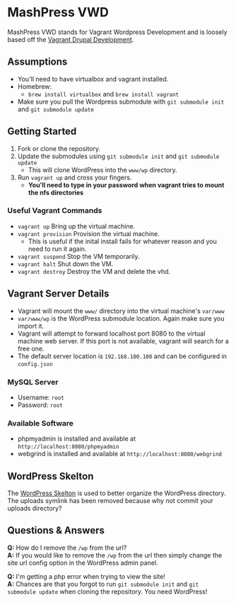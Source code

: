 # MashPress VWD

MashPress VWD stands for Vagrant Wordpress Development and is loosely based off the [Vagrant Drupal Development](https://www.drupal.org/project/vdd).

## Assumptions

* You'll need to have virtualbox and vagrant installed.
* Homebrew:
  * `brew install virtualbox` and `brew install vagrant`
* Make sure you pull the Wordpress submodule with `git submodule init` and `git submodule update`

## Getting Started

1. Fork or clone the repository.
2. Update the submodules using `git submodule init` and `git submodule update`
   * This will clone WordPress into the `www/wp` directory.
3. Run `vagrant up` and cross your fingers.
   * **You'll need to type in your password when vagrant tries to mount the nfs directories**
   
### Useful Vagrant Commands

* `vagrant up` Bring up the virtual machine.
* `vagrant provision` Provision the virtual machine. 
  * This is useful if the inital install fails for whatever reason and you need to run it again.
* `vagrant suspend` Stop the VM temporarily.
* `vagrant halt` Shut down the VM.
* `vagrant destroy` Destroy the VM and delete the vhd.

## Vagrant Server Details

* Vagrant will mount the `www/` directory into the virtual machine's `var/www`
* `var/www/wp` is the WordPress submodule location. Again make sure you import it.
* Vagrant will attempt to forward localhost port 8080 to the virtual machine web server. If this port is not available, vagrant will search for a free one.
* The default server location is `192.168.100.100` and can be configured in `config.json`

### MySQL Server

* Username: `root`
* Password: `root`

### Available Software

* phpmyadmin is installed and available at `http://localhost:8080/phpmyadmin`
* webgrind is installed and available at `http://localhost:8080/webgrind`

## WordPress Skelton

The [WordPress Skelton](https://github.com/markjaquith/WordPress-Skeleton) is used to better organize the WordPress directory. The uploads symlink has been removed because why not commit your uploads directory?

## Questions & Answers

**Q:** How do I remove the `/wp` from the url?  
**A:** If you would like to remove the `/wp` from the url then simply change the site url config option in the WordPress admin panel.

**Q:** I'm getting a php error when trying to view the site!  
**A:** Chances are that you forgot to run `git submodule init` and `git submodule update` when cloning the repository. You need WordPress!
